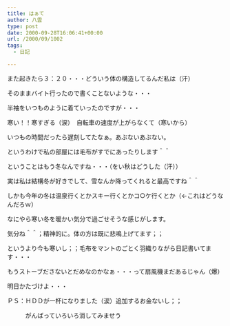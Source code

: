 ```yaml
---
title: はぁて
author: 八雲
type: post
date: 2000-09-28T16:06:41+00:00
url: /2000/09/1002
tags:
  - 日記

---
```

また起きたら３：２０・・・どういう体の構造してるんだ私は（汗）
  
そのままバイト行ったので書くことないような・・・
  
半袖をいつものように着ていったのですが・・・
  
寒い！！寒すぎる（涙）　自転車の速度が上がらなくて（寒いから）
  
いつもの時間だったら遅刻してたなぁ。あぶないあぶない。
  
というわけで私の部屋には毛布がすでにあったりします＾＾
  
ということはもう冬なんですね・・・（をい秋はどうした（汗））
  
実は私は結構冬が好きでして、雪なんか降ってくれると最高ですね＾＾
  
しかも今年の冬は温泉行くとかスキー行くとかコ○ケ行くとか（←これはどうなんだろｗ）
  
なにやら寒い冬を暖かい気分で過ごせそうな感じがします。
  
気分ね＾＾；精神的に。体の方は既に悲鳴上げてます；；
  
というより今も寒いし；；毛布をマントのごとく羽織りながら日記書いてます・・・
  
もうストーブださないとだめなのかなぁ・・・って扇風機まだあるじゃん（爆）
  
明日かたづけよ・・・

ＰＳ：ＨＤＤが一杯になりました（涙）追加するお金ないし；；　
  
　　　がんばっていろいろ消してみませう
